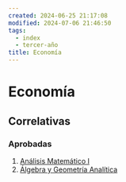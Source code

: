 ```yaml
---
created: 2024-06-25 21:17:08
modified: 2024-07-06 21:46:50
tags:
  - index
  - tercer-año
title: Economía
---
```


# Economía

## Correlativas

### Aprobadas

1. [Análisis Matemático I](Análisis%20Matemático%20I/Análisis%20Matemático%20I.md)
2. [Álgebra y Geometría Analítica](Álgebra%20y%20Geometría%20Analítica.md)
